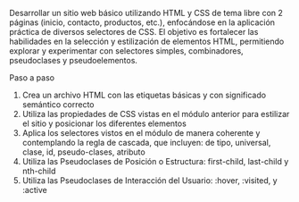 Desarrollar un sitio web básico utilizando HTML y CSS de tema libre con 2 páginas (inicio, contacto, productos, etc.), enfocándose en la aplicación práctica de diversos selectores de CSS. El objetivo es fortalecer las habilidades en la selección y estilización de elementos HTML, permitiendo explorar y experimentar con selectores simples, combinadores, pseudoclases y pseudoelementos.

Paso a paso

1. Crea un archivo HTML con las etiquetas básicas y con significado semántico correcto
2. Utiliza las propiedades de CSS vistas en el módulo anterior para estilizar el sitio y posicionar los diferentes elementos
3. Aplica los selectores vistos en el módulo de manera coherente y contemplando la regla de cascada, que incluyen: de tipo, universal, clase, id, pseudo-clases, atributo
4. Utiliza las Pseudoclases de Posición o Estructura: first-child, last-child y nth-child
5. Utiliza las Pseudoclases de Interacción del Usuario: :hover, :visited, y :active
